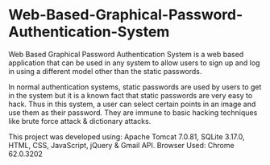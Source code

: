 # Web-Based-Graphical-Password-Authentication-System
Web Based Graphical Password Authentication System is a web based application that can be used in any system to allow users to sign up and log in using a different model other than the static passwords. 

In normal authentication systems, static passwords are used by users to get in the system but it is a known fact that static passwords are very easy to hack. Thus in this system, a user can select certain points in an image and use them as their password. They are immune to basic hacking techniques like brute force attack &amp; dictionary attacks.

This project was developed using:
Apache Tomcat 7.0.81, SQLite 3.17.0, HTML, CSS, JavaScript, jQuery & Gmail API.
Browser Used: Chrome 62.0.3202
